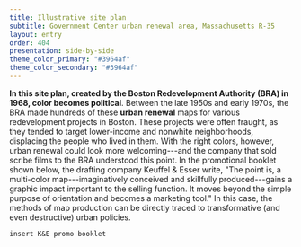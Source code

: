 ```yaml
---
title: Illustrative site plan
subtitle: Government Center urban renewal area, Massachusetts R-35
layout: entry
order: 404
presentation: side-by-side
theme_color_primary: "#3964af"
theme_color_secondary: "#3964af"
---
```


**In this site plan, created by the Boston Redevelopment Authority (BRA) in 1968, color becomes political**. Between the late 1950s and early 1970s, the BRA made hundreds of these **urban renewal** maps for various redevelopment projects in Boston. These projects were often fraught, as they tended to target lower-income and nonwhite neighborhoods, displacing the people who lived in them. With the right colors, however, urban renewal could look more welcoming---and the company that sold scribe films to the BRA understood this point. In the promotional booklet shown below, the drafting company Keuffel & Esser write, "The point is, a multi-color map---imaginatively conceived and skillfully produced---gains a graphic impact important to the selling function. It moves beyond the simple purpose of orientation and becomes a marketing tool." In this case, the methods of map production can be directly traced to transformative (and even destructive) urban policies.

`
insert K&E promo booklet
`